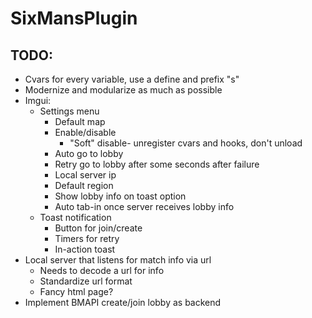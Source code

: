 # SixMansPlugin
## TODO:
* Cvars for every variable, use a define and prefix "s"
* Modernize and modularize as much as possible
*	Imgui:
	*	Settings menu
		*	Default map
		*	Enable/disable
			*	"Soft" disable- unregister cvars and hooks, don't unload
		*	Auto go to lobby
		*	Retry go to lobby after some seconds after failure
		*	Local server ip
		*	Default region
		*	Show lobby info on toast option
		*	Auto tab-in once server receives lobby info
	*	Toast notification
		*	Button for join/create
		*	Timers for retry
		*	In-action toast
*	Local server that listens for match info via url
	*	Needs to decode a url for info
	*	Standardize url format
	*	Fancy html page?
*	Implement BMAPI create/join lobby as backend
